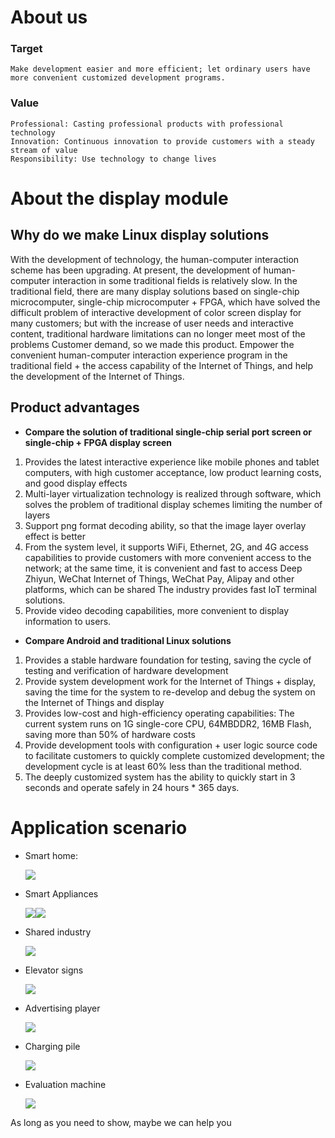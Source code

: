 
# About us
### Target
	Make development easier and more efficient; let ordinary users have more convenient customized development programs.
	
### Value
	Professional: Casting professional products with professional technology
	Innovation: Continuous innovation to provide customers with a steady stream of value
	Responsibility: Use technology to change lives


# About the display module
## Why do we make Linux display solutions
With the development of technology, the human-computer interaction scheme has been upgrading. At present, the development of human-computer interaction in some traditional fields is relatively slow. In the traditional field, there are many display solutions based on single-chip microcomputer, single-chip microcomputer + FPGA, which have solved the difficult problem of interactive development of color screen display for many customers; but with the increase of user needs and interactive content, traditional hardware limitations can no longer meet most of the problems Customer demand, so we made this product. Empower the convenient human-computer interaction experience program in the traditional field + the access capability of the Internet of Things, and help the development of the Internet of Things.
## Product advantages

* **Compare the solution of traditional single-chip serial port screen or single-chip + FPGA display screen**
1. Provides the latest interactive experience like mobile phones and tablet computers, with high customer acceptance, low product learning costs, and good display effects
2. Multi-layer virtualization technology is realized through software, which solves the problem of traditional display schemes limiting the number of layers
3. Support png format decoding ability, so that the image layer overlay effect is better
4. From the system level, it supports WiFi, Ethernet, 2G, and 4G access capabilities to provide customers with more convenient access to the network; at the same time, it is convenient and fast to access Deep Zhiyun, WeChat Internet of Things, WeChat Pay, Alipay and other platforms, which can be shared The industry provides fast IoT terminal solutions.
5. Provide video decoding capabilities, more convenient to display information to users.
* **Compare Android and traditional Linux solutions**
1. Provides a stable hardware foundation for testing, saving the cycle of testing and verification of hardware development
2. Provide system development work for the Internet of Things + display, saving the time for the system to re-develop and debug the system on the Internet of Things and display
3. Provides low-cost and high-efficiency operating capabilities: The current system runs on 1G single-core CPU, 64MBDDR2, 16MB Flash, saving more than 50% of hardware costs
4. Provide development tools with configuration + user logic source code to facilitate customers to quickly complete customized development; the development cycle is at least 60% less than the traditional method.
5. The deeply customized system has the ability to quickly start in 3 seconds and operate safely in 24 hours * 365 days.

# Application scenario
* Smart home: 

  ![](https://ae01.alicdn.com/kf/HTB1sFD2aU_rK1Rjy0Fc762EvVXa0.png)
* Smart Appliances  
  
  ![](https://ae01.alicdn.com/kf/HTB1YNz.aJfvK1RjSspf762zXFXaV.png)![](https://ae01.alicdn.com/kf/HTB18jY5aLvsK1RjSspd763ZepXaN.png)
  
* Shared industry 
  
  ![](https://ae01.alicdn.com/kf/HTB1Q6L7aI_vK1Rjy0Fo760IxVXaa.png)
  
* Elevator signs  
  
  ![](https://ae01.alicdn.com/kf/HTB172D8aOzxK1RjSspj763S.pXa0.png)
  
* Advertising player  

  ![](https://ae01.alicdn.com/kf/HTB1O9z4aIfrK1RjSszc760GGFXah.png)

* Charging pile
  
  ![](https://ae01.alicdn.com/kf/HTB1GUj8aPDuK1RjSszd760GLpXaW.png)

* Evaluation machine  

  ![](https://ae01.alicdn.com/kf/HTB15Pb6aITxK1Rjy0Fg761ovpXaw.png)  
  
As long as you need to show, maybe we can help you

